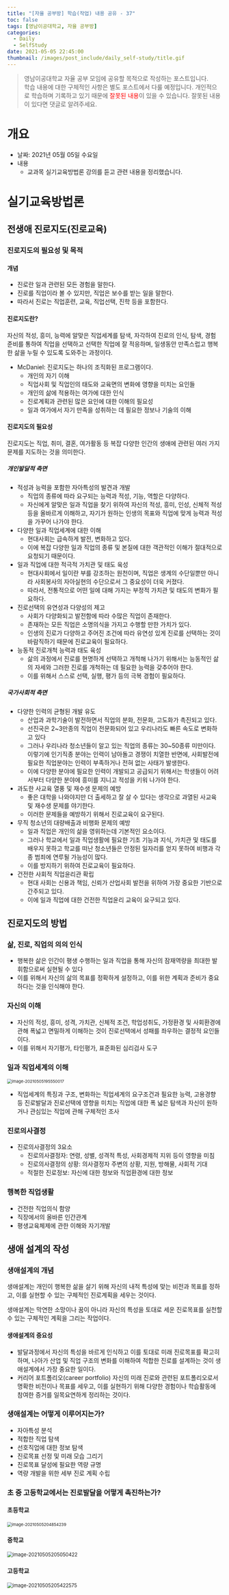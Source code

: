 ```yaml
---
title: "[자율 공부방] 학습(작업) 내용 공유 - 37"
toc: false
tags: [영남이공대학교, 자율 공부방]
categories:
  - Daily
  - SelfStudy
date: 2021-05-05 22:45:00
thumbnail: /images/post_include/daily_self-study/title.gif
---
```

> 영남이공대학교 자율 공부 모임에 공유할 목적으로 작성하는 포스트입니다.  
> 학습 내용에 대한 구체적인 사항은 별도 포스트에서 다룰 예정입니다.
> 개인적으로 학습하며 기록하고 있기 때문에 <font color='red'>잘못된 내용</font>이 있을 수 있습니다. 잘못된 내용이 있다면 댓글로 알려주세요.  

# 개요
* 날짜: 2021년 05월 05일 수요일
* 내용
    * 교과목 실기교육방법론 강의를 듣고 관련 내용을 정리했습니다.
  
# 실기교육방법론
## 전생애 진로지도(진로교육)

### 진로지도의 필요성 및 목적

#### 개념

* 진로란 일과 관련된 모든 경험을 말한다.
* 진로를 직업이라 볼 수 있지만, 직업은 보수를 받는 일을 말한다.
* 따라서 진로는 직업훈련, 교육, 직업선택, 진학 등을 포함한다.

#### 진로지도란?

자신의 적성, 흥미, 능력에 알맞은 직업세계를 탐색, 자각하여 진로의 인식, 탐색, 경험 준비를 통하여 직업을 선택하고 선택한 직업에 잘 적응하며, 일생동안 만족스럽고 행복한 삶을 누릴 수 있도록 도와주는 과정이다.

* McDaniel: 진로지도는 하나의 조직화된 프로그램이다.
  * 개인의 자기 이해
  * 직업사회 및 직업인의 태도와 교육면의 변화에 영향을 미치는 요인들
  * 개인의 삶에 적용하는 여가에 대한 인식
  * 진로계획과 관련된 많은 요인에 대한 이해의 필요성
  * 일과 여가에서 자기 만족을 성취하는 데 필요한 정보나 기술의 이해

#### 진로지도의 필요성

진로지도는 직업, 취미, 결혼, 여가활동 등 복잡 다양한 인간의 생애에 관련된 여러 가지 문제를 지도하는 것을 의미한다.

##### 개인발달적 측면

* 적성과 능력을 포함한 자아특성의 발견과 개발
  * 직업의 종류에 따라 요구되는 능력과 적성, 기능, 역할은 다양하다.
  * 자신에게 알맞은 일과 직업을 찾기 위하여 자신의 적성, 흥미, 인성, 신체적 적성 등을 올바르게 이해하고, 자기가 원하는 인생의 목표와 직업에 맞게 능력과 적성을 가꾸어 나가야 한다.
* 다양한 일과 직업세계에 대한 이해
  * 현대사회는 급속하게 발전, 변화하고 있다.
  * 이에 복잡 다양한 일과 직업의 종류 및 본질에 대한 객관적인 이해가 절대적으로 요청되기 때문이다.
* 일과 직업에 대한 적극적 가치관 및 태도 육성
  * 현대사회에서 일이란 부를 강조하는 원천이며, 직업은 생계의 수단일뿐만 아니라 사회봉사의 자아실현의 수단으로서 그 중요성이 더욱 커졌다.
  * 따라서, 전통적으로 어떤 일에 대해 가지는 부정적 가치관 및 태도의 변화가 필요하다.
* 진로선택의 유연성과 다양성의 제고
  * 사회가 다양화되고 발전함에 따라 수많은 직업이 존재한다.
  * 존재하는 모든 직업은 소명의식을 가지고 수행할 만한 가치가 있다.
  * 인생의 진로가 다양하고 주어진 조건에 따라 유연성 있게 진로를 선택하는 것이 바람직하기 때문에 진로교육이 필요하다.
* 능동적 진로개척 능력과 태도 육성
  * 삶의 과정에서 진로를 현명하게 선택하고 개척해 나가기 위해서는 능동적인 삶의 자세와 그러한 진로를 개척하는 데 필요한 능력을 갖추어야 한다.
  * 이를 위해서 스스로 선택, 실행, 평가 등의 극복 경험이 필요하다.

##### 국가사회적 측면

* 다양한 인력의 균형된 개발 유도
  * 산업과 과학기술이 발전하면서 직업의 분화, 전문화, 고도화가 촉진되고 있다.
  * 선진국은 2~3만종의 직업이 전문화되어 있고 우리나라도 빠른 속도로 변화하고 있다
  * 그러나 우리나라 청소년들이 알고 있는 직업의 종류는 30~50종류 미만이다. 이렇기에 인기직종 분야는 인력이 남아돌고 경쟁이 치열한 반면에, 사회발전에 필요한 직업분야는 인력이 부족하거나 전혀 없는 사태가 발생한다.
  * 이에 다양한 분야에 필요한 인력이 개발되고 공급되기 위해서는 학생들이 어려서부터 다양한 분야에 흥미를 지니고 적성을 키워 나가야 한다.
* 과도한 사교육 열풍 및 재수생 문제의 예방
  * 좋은 대학을 나와야지만 더 출세하고 잘 살 수 있다는 생각으로 과열된 사교육 및 재수생 문제를 야기한다.
  * 이러한 문제들을 예방하기 위해서 진로교육이 요구된다.
* 무직 청소년의 대량배출과 비행화 문제의 예방
  * 일과 직업은 개인의 삶을 영위하는데 기본적인 요소이다.
  * 그러나 학교에서 일과 직업생활에 필요한 기초 기능과 지식, 가치관 및 태도를 배우지 못하고 학교를 떠난 청소년들은 안정된 일자리를 얻지 못하여 비행과 각종 범죄에 연루될 가능성이 많다.
  * 이를 방지하기 위하여 진로교육이 필요하다.
* 건전한 사회적 직업윤리관 확립
  * 현대 사회는 신용과 책임, 신뢰가 산업사회 발전을 위하여 가장 중요한 기반으로 간주되고 있다.
  * 이에 일과 직업에 대한 건전한 직업윤리 교육이 요구되고 있다.

## 진로지도의 방법

### 삶, 진로, 직업의 의의 인식

* 행복한 삶은 인간이 평생 수행하는 일과 직업을 통해 자신의 잠재역량을 최대한 발휘함으로써 실현될 수 있다
* 이를 위해서 자신의 삶의 목표를 정확하게 설정하고, 이를 위한 계획과 준비가 중요하다는 것을 인식해야 한다.

### 자신의 이해

* 자신의 적성, 흥미, 성격, 가치관, 신체적 조건, 학업성취도, 가정환경 및 사회환경에 관해 폭넓고 면밀하게 이해하는 것이 진로선택에서 성패를 좌우하는 결정적 요인들이다.
* 이를 위해서 자기평가, 타인평가, 표준화된 심리검사 도구

### 일과 직업세계의 이해

<img src="/images/post_include/daily_self-study/images-20210505195550017.png" alt="image-20210505195550017" style="zoom:67%;" />

* 직업세계의 특징과 구조, 변화하는 직업세계의 요구조건과 필요한 능력, 고용경향 등 진로발달과 진로선택에 영향을 미치는 직업에 대한 폭 넓은 탐색과 자신이 원하거나 관심있는 직업에 관해 구체적인 조사

### 진로의사결정

* 진로의사결정의 3요소
  * 진로의사결정자: 연령, 성별, 성격적 특성, 사회경제적 지위 등이 영향을 미침
  * 진로의사결정의 상황: 의사결정자 주변의 상황, 지원, 방해물, 사회적 기대
  * 적절한 진로정보: 자신에 대한 정보와 직업환경에 대한 정보

### 행복한 직업생활

* 건전한 직업의식 함양
* 직장에서의 올바른 인간관계
* 평생교육체제에 관한 이해와 자기개발

## 생애 설계의 작성

### 생애설계의 개념

생애설계는 개인이 행복한 삶을 살기 위해 자신의 내적 특성에 맞는 비전과 목표를 정하고, 이를 실현할 수 있는 구체적인 진로계획을 세우는 것이다.

생애설계는 막연한 소망이나 꿈이 아니라 자신의 특성을 토대로 세운 진로목표를 실천할 수 있는 구체적인 계획을 그리는 작업이다.

#### 생애설계의 중요성

* 발달과정에서 자신의 특성을 바르게 인식하고 이를 토대로 미래 진로목표를 확고히 하며, 나아가 산업 및 직업 구조의 변화를 이해하여 적합한 진로를 설계하는 것이 생애설계에서 가장 중요한 일이다.
* 커리어 포트폴리오(career portfolio)
  자신의 미래 진로와 관련된 포트폴리오로서 명확한 비전이나 목표를 세우고, 이를 실현하기 위해 다양한 경험이나 학습활동에 참여한 증거를 일목요연하게 정리하는 것이다.

### 생애설계는 어떻게 이루어지는가?

* 자아특성 분석
* 적합한 직업 탐색
* 선호직업에 대한 정보 탐색
* 진로목표 선정 및 미래 모습 그리기
* 진로목표 달성에 필요한 역량 규명
* 역량 개발을 위한 세부 진로 계획 수립

### 초  중 고등학교에서는 진로발달을 어떻게 촉진하는가?

#### 초등학교

<img src="/images/post_include/daily_self-study/images-20210505204854239.png" alt="image-20210505204854239" style="zoom:67%;" />

#### 중학교

<img src="/images/post_include/daily_self-study/images-20210505205050422.png" alt="image-20210505205050422" style="zoom: 80%;" />

#### 고등학교

<img src="/images/post_include/daily_self-study/images-20210505205422575.png" alt="image-20210505205422575" style="zoom:80%;" />
